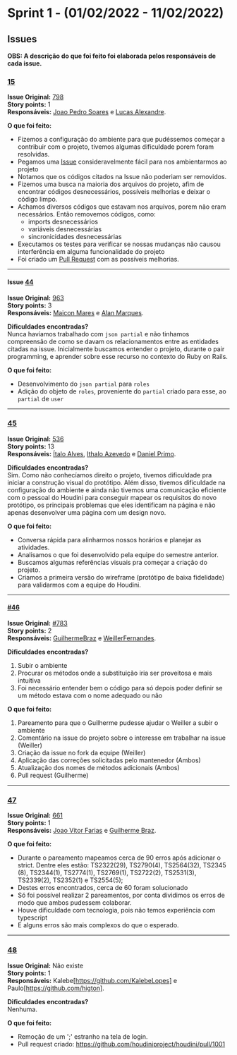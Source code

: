 # Sprint 1 - (01/02/2022 - 11/02/2022)

## Issues 

**OBS: A descrição do que foi feito foi elaborada pelos responsáveis de cada issue.**


### [15](https://github.com/FGA-GCES/houdini/issues/15) </br>
**Issue Original:** [798](https://github.com/houdiniproject/houdini/issues/798) </br>
**Story points:** 1 </br>
**Responsáveis:** [Joao Pedro Soares](https://github.com/jpcirqueira) e [Lucas Alexandre](https://github.com/lucasA27). </br>

**O que foi feito:**
- Fizemos a configuração do ambiente para que pudéssemos começar a contribuir com o projeto, tivemos algumas dificuldade porem foram resolvidas.
- Pegamos uma [Issue](https://github.com/houdiniproject/houdini/issues/798) consideravelmente fácil para nos ambientarmos ao projeto
- Notamos que os códigos citados na Issue não poderiam ser removidos.
- Fizemos uma busca na maioria dos arquivos do projeto, afim de encontrar códigos desnecessários, possíveis melhorias e deixar o código limpo.
- Achamos diversos códigos que estavam nos arquivos, porem não eram necessários. Então removemos códigos, como:
  - imports desnecessários
  - variáveis desnecessárias
  - sincronicidades desnecessárias
- Executamos os testes para verificar se nossas mudanças não causou interferência em alguma funcionalidade do projeto
- Foi criado um [Pull Request](https://github.com/houdiniproject/houdini/pull/1000) com as possíveis melhorias.
---

#### Issue [44](https://github.com/FGA-GCES/houdini/issues/44) </br>
**Issue Original:** [963](https://github.com/houdiniproject/houdini/issues/963) </br>
**Story points:** 3 </br>
**Responsáveis:** [Maicon Mares](https://github.com/MaiconMares) e [Alan Marques](https://github.com/alan-ms). </br>

**Dificuldades encontradas?** </br>
Nunca havíamos trabalhado com `json partial` e não tinhamos compreensão de como se davam os relacionamentos entre as entidades citadas na issue. Inicialmente buscamos entender o projeto, durante o pair programming, e aprender sobre esse recurso no contexto do Ruby on Rails.

**O que foi feito:** </br>
- Desenvolvimento do `json partial` para `roles`
- Adição do objeto de `roles`, proveniente do `partial` criado para esse, ao `partial` de `user`

---

### [45](https://github.com/FGA-GCES/houdini/issues/45) </br>
**Issue Original:** [536](https://github.com/houdiniproject/houdini/issues/536) </br>
**Story points:** 13 </br>
**Responsáveis:** [Ítalo Alves](https://github.com/alvesitalo), [Ithalo Azevedo](https://github.com/ithaloazevedo) e [Daniel Primo](https://github.com/danieldagerom).  </br>

**Dificuldades encontradas?** </br>
Sim. Como não conhecíamos direito o projeto, tivemos dificuldade pra iniciar a construção visual do protótipo. Além disso, tivemos dificuldade na configuração do ambiente e ainda não tivemos uma comunicação eficiente com o pessoal do Houdini para conseguir mapear os requisitos do novo protótipo, os principais problemas que eles identificam na página e não apenas desenvolver uma página com um design novo. </br>

**O que foi feito:** </br>
- Conversa rápida para alinharmos nossos horários e planejar as atividades.
- Analisamos o que foi desenvolvido pela equipe do semestre anterior. 
- Buscamos algumas referências visuais pra começar a criação do projeto.
- Criamos a primeira versão do wireframe (protótipo de baixa fidelidade) para validarmos com a equipe do Houdini.

---

#### [#46](https://github.com/FGA-GCES/houdini/issues/46) </br>
**Issue Original:** [#783](https://github.com/houdiniproject/houdini/issues/783) </br>
**Story points:** 2 </br>
**Responsáveis:** [GuilhermeBraz](https://github.com/GuilhermeBraz) e [WeillerFernandes](https://github.com/WeillerFernandes). </br>

**Dificuldades encontradas?** </br>
1. Subir o ambiente
2. Procurar os métodos onde a substituição iria ser proveitosa e mais intuitiva
3. Foi necessário entender bem o código para só depois poder definir se um método estava com o nome adequado ou não

**O que foi feito:** </br>
1. Pareamento para que o Guilherme pudesse ajudar o Weiller a subir o ambiente
2. Comentário na issue do projeto sobre o interesse em trabalhar na issue (Weiller)
3. Criação da issue no fork da equipe (Weiller)
4. Aplicação das correções solicitadas pelo mantenedor (Ambos)
5. Atualização dos nomes de métodos adicionais (Ambos)
6. Pull request (Guilherme)
   
---

### [47](https://github.com/FGA-GCES/houdini/issues/47) </br>
**Issue Original:** [661](https://github.com/houdiniproject/houdini/issues/661) </br>
**Story points:** 1 </br>
**Responsáveis:** [Joao Vitor Farias](https://github.com/JoaoVitorFarias) e [Guilherme Braz](https://github.com/GuilhermeBraz). </br>

**O que foi feito:** </br>
- Durante o pareamento mapeamos cerca de 90 erros após adicionar o strict. Dentre eles estão: TS2322(29), TS2790(4), TS2564(32), TS2345 (8), TS2344(1), TS2774(1), TS2769(1), TS2722(2), TS2531(3), TS2339(2), TS2352(1) e TS2554(5);
- Destes erros encontrados, cerca de 60 foram solucionado
- Só foi possível realizar 2 pareamentos, por conta dividimos os erros de modo que ambos pudessem colaborar. 
- Houve dificuldade com tecnologia, pois não temos experiência com typescript
- E alguns erros são mais complexos do que o esperado.

---

### [48](https://github.com/FGA-GCES/houdini/issues/48) </br>
**Issue Original:** Não existe </br>
**Story points:**  1</br>
**Responsáveis:** Kalebe[https://github.com/KalebeLopes] e Paulo[https://github.com/higton]. </br>

**Dificuldades encontradas?** </br>
Nenhuma. </br>

**O que foi feito:** </br>
- Remoção de um ';' estranho na tela de login.
- Pull request criado: https://github.com/houdiniproject/houdini/pull/1001

<!-- 
#### Issue [](https://github.com/FGA-GCES/houdini/issues/) </br>
**Issue Original:** [](https://github.com/houdiniproject/houdini/issues/) </br>
**Story points:**  </br>
**Responsáveis:** [](https://github.com/) e [](https://github.com/). </br>

**Dificuldades encontradas?** </br>

**O que foi feito:** </br>
- 
-  -->